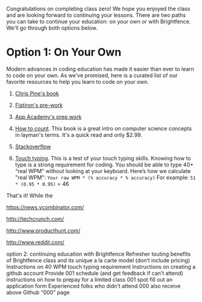 Congratulations on completing class zero! We hope you enjoyed the class and are looking forward to continuing your lessons. There are two paths you can take to continue your education: on your own or with Brightfence. We'll go through both options below. 

# Option 1: On Your Own

Modern advances in coding education has made it easier than ever to learn to code on your own. As we've promised, here is a curated list of our favorite resources to help you learn to code on your own. 

1. [Chris Pine's book](https://pine.fm/LearnToProgram/)

2. [Flatiron's pre-work](prework.flatironschool.com)

3. [App Academy's prep work](github.com/appacademy/prep-work)

4. [How to count](http://www.amazon.com/How-Count-Programming-Mere-Mortals-ebook/dp/B005DPIKPE/ref=sr_1_1?ie=UTF8&qid=1403837433&sr=8-1&keywords=how+to+count). This book is a great intro on computer science concepts in layman's terms. It's a quick read and only $2.99. 

5. [Stackoverflow](http://stackoverflow.com/)

6. [Touch typing](http://touchtype.co/index.php/typing/tests/41). This is a test of your touch typing skills. Knowing how to type is a strong requirement for coding. You should be able to type 40+ “real WPM" without looking at your keyboard. Here’s how we calculate "real WPM": 
`Your raw WPM * (% accuracy * % accuracy)`     For example:  `51 * (0.95 * 0.95)` = 46


That's it! While the 



https://news.ycombinator.com/

http://techcrunch.com/

http://www.producthunt.com/

http://www.reddit.com/






option 2: continuing education with Brightfence 
Refresher touting benefits of Brightfence class and its unique a la carte model (don’t include pricing)
Instructions on 40 WPM touch typing requirement 
Instructions on creating a github account
Provide 001 schedule (and get feedback if can’t attend)
instructions on how to prepay for a limited class 001 spot
fill out an application form 
Experienced folks who didn’t attend 000 also receive above Github “000” page


